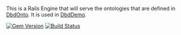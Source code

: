 This is a Rails Engine that will serve the ontologies that are defined
in [DbdOnto]. It is used in [DbdDemo].

[![Gem Version](https://badge.fury.io/rb/dbd_onto_engine.png)](http://badge.fury.io/rb/dbd_onto_engine)
[![Build Status](https://travis-ci.org/petervandenabeele/dbd_onto_engine.png?branch=master)](http://travis-ci.org/petervandenabeele/dbd_onto_engine)


[DbdOnto]:   https://github.com/petervandenabeele/dbd_onto#readme
[DbdDemo]:   https://github.com/petervandenabeele/dbd_demo#readme
